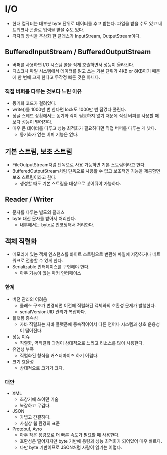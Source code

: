 # I/O

- 현대 컴퓨터는 대부분 byte 단위로 데이터를 추고 받는다. 파일을 받을 수도 있고 네트워크나 콘솔로 입력을 받을 수도 있다.
- 각자의 방식을 추상화 한 클래스가 InputStream, OutputStream이다.

## BufferedInputStream / BufferedOutputStream

- 버퍼를 사용하면 I/O 시스템 콜을 적게 호출하면서 성능이 올라간다.
- 디스크나 파일 시스템에서 데이터를 읽고 쓰는 기본 단위가 4KB or 8KB이기 때문에 한 번에 크게 한다고 무작정 빠른 것은 아니다.

### 직접 버퍼를 다루는 것보다 느린 이유

- 동기화 코드가 걸려있다.
- write()를 1000만 번 한다면 lock도 1000만 번 잠겼다 풀린다.
- 싱글 스레드 상황에서는 동기화 락이 필요하지 않기 때문에 직접 버퍼를 사용할 때보다 성능이 떨어진다.
- 매우 큰 데이터를 다루고 성능 최적화가 필요하다면 직접 버퍼를 다루는 게 낫다.
    - 동기화가 없는 버퍼 기능은 없다.

## 기본 스트림, 보조 스트림

- FileOutputStream처럼 단독으로 사용 가능하면 기본 스트림이라고 한다.
- BufferedOutputStream처럼 단독으로 사용할 수 없고 보조적인 기능을 제공함면 보조 스트림이라고 한다.
    - 생성할 때도 기본 스트림을 대상으로 넣어줘야 가능하다.

## Reader / Writer

- 문자를 다루는 별도의 클래스
- byte 대신 문자를 받아서 처리한다.
    - 내부에서는 byte로 인코딩해서 처리한다.

## 객체 직렬화

- 메모리에 있는 객체 인스턴스를 바이트 스트림으로 변환해 파일에 저장하거나 네트워크로 전송할 수 있게 한다.
- Serializable 인터페이스를 구현해야 한다.
    - 아무 기능이 없는 마커 인터페이스

### 한계

- 버전 관리의 어려움
    - 클래스 구조가 변경되면 이전에 직렬화된 객체와의 호환성 문제가 발행한다.
    - serialVersionUID 관리가 복잡하다.
- 플랫폼 종속성
    - 자바 직렬화는 자바 플랫폼에 종속적이어서 다른 언어나 시스템과 상호 운용성이 떨어진다.
- 성능 이슈
    - 직렬화, 역직렬화 과정이 상대적으로 느리고 리소스를 많이 사용한다.
- 유연성 부족
    - 직렬화된 형식을 커스터마이즈 하기 어렵다.
- 크기 효율성
    - 상대적으로 크기가 크다.

### 대안

- XML
    - 초창기에 쓰이던 기술
    - 복잡하고 무겁다.
- JSON
    - 가볍고 간결하다.
    - 사실상 웹 환경의 표준
- Protobuf, Avro
    - 아주 작은 용량으로 더 빠른 속도가 필요할 때 사용한다.
    - 호환성은 떨어지지만 byte 기반에 용량과 성능 최적화가 되어있어 매우 빠르다.
    - 다만 byte 기반이므로 JSON처럼 사람이 읽기는 어렵다.
